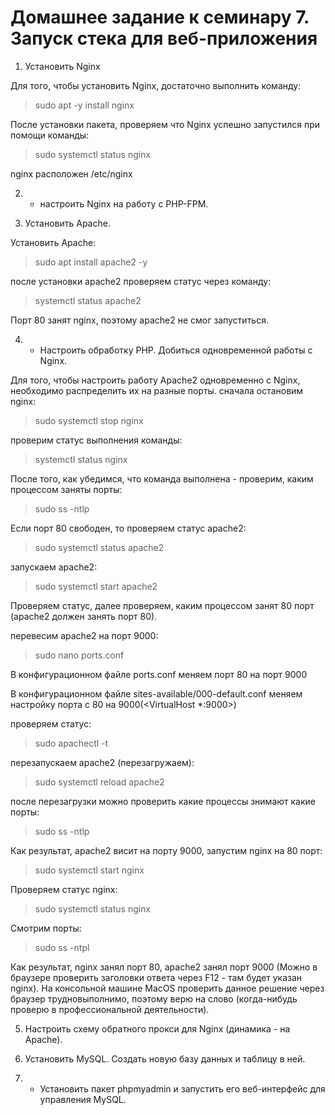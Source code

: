 # Домашнее задание к семинару 7. Запуск стека для веб-приложения
1. Установить Nginx 

Для того, чтобы установить Nginx, достаточно выполнить команду:

> sudo apt -y install nginx

После установки пакета, проверяем что Nginx успешно запустился при помощи команды:

> sudo systemctl status nginx

nginx расположен /etc/nginx


2. * настроить Nginx на работу с PHP-FPM.


3. Установить Apache. 

Установить Apache:
> sudo apt install apache2 -y

после установки apache2 проверяем статус через команду:

> systemctl status apache2



Порт 80 занят nginx, поэтому apache2 не смог запуститься.

4. * Настроить обработку PHP. Добиться одновременной работы с Nginx.

Для того, чтобы настроить работу Apache2 одновременно с Nginx, необходимо распределить их на разные порты. сначала остановим nginx:
> sudo systemctl stop nginx

проверим статус выполнения команды:
> systemctl status nginx

После того, как убедимся, что команда выполнена - проверим, каким процессом заняты порты:
> sudo ss -ntlp

Если порт 80 свободен, то проверяем статус apache2:
> sudo systemctl status apache2

запускаем apache2:

> sudo systemctl start apache2

Проверяем статус, далее проверяем, каким процессом занят 80 порт (apache2 должен занять порт 80).

перевесим apache2 на порт 9000:
> sudo nano ports.conf

В конфигурационном файле ports.conf меняем порт 80 на порт 9000

В конфигурационном файле sites-available/000-default.conf
меняем настройку порта с 80 на 9000(<VirtualHost *:9000>)

проверяем статус:
> sudo apachectl -t

перезапускаем apache2 (перезагружаем):
> sudo systemctl reload apache2

после перезагрузки можно проверить какие процессы знимают какие порты:
> sudo ss -ntlp

Как результат, apache2 висит на порту 9000, запустим nginx на 80 порт:
> sudo systemctl start nginx

Проверяем статус nginx:
> sudo systemctl status nginx

Смотрим порты:
> sudo ss -ntpl

Как результат, nginx занял порт 80, apache2 занял порт 9000 (Можно в браузере проверить заголовки ответа через F12 - там будет указан nginx). 
На консольной машине MacOS проверить данное решение через браузер трудновыполнимо, поэтому верю на слово (когда-нибудь проверю в профессиональной деятельности).

5. Настроить схему обратного прокси для Nginx (динамика - на Apache).


6. Установить MySQL. Создать новую базу данных и таблицу в ней.
7. * Установить пакет phpmyadmin и запустить его веб-интерфейс для управления MySQL.
